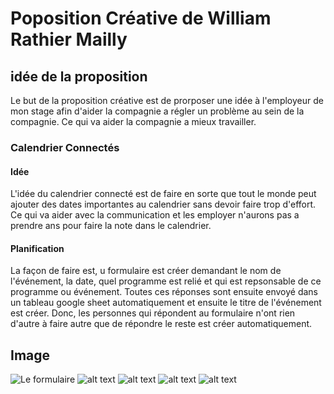 # Poposition Créative de William Rathier Mailly
## idée de la proposition

Le but de la proposition créative est de prorposer une idée à l'employeur de mon stage afin d'aider la compagnie a régler un problème au sein de la compagnie. Ce qui va aider la compagnie a mieux travailler.

### Calendrier Connectés
#### Idée
L'idée du calendrier connecté est de faire en sorte que tout le monde peut ajouter des dates importantes au calendrier sans devoir faire trop d'effort. Ce qui va aider avec la communication et les employer n'aurons pas a prendre  ans pour faire la note dans le calendrier.

#### Planification
La façon de faire est, u formulaire est créer demandant le nom de l'événement, la date, quel programme est relié et qui est repsonsable de ce programme ou événement. Toutes ces réponses sont ensuite envoyé dans un tableau google sheet automatiquement et ensuite le titre de l'événement est créer. Donc, les personnes qui répondent au formulaire n'ont rien d'autre à faire autre que de répondre le reste est créer automatiquement.


## Image
![Le formulaire](.jpg)
![alt text](image.jpg)
![alt text](image.jpg)
![alt text](image.jpg)
![alt text](image.jpg)
